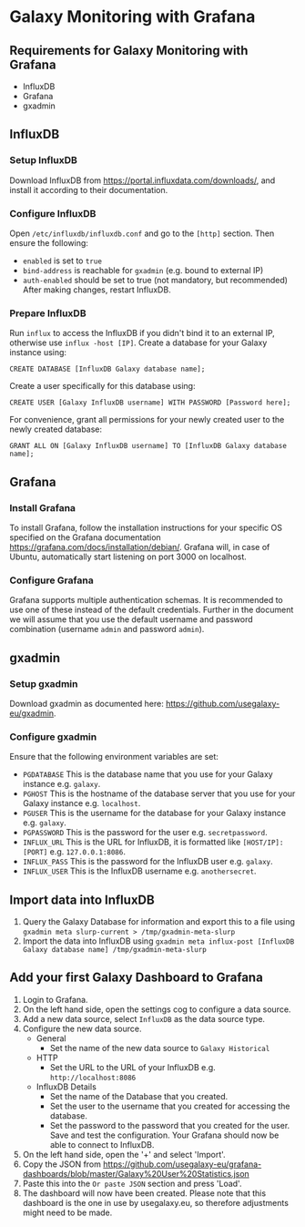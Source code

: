 # Galaxy Monitoring with Grafana

## Requirements for Galaxy Monitoring with Grafana
*  InfluxDB
*  Grafana 
*  gxadmin 

## InfluxDB

### Setup InfluxDB
Download InfluxDB from https://portal.influxdata.com/downloads/, and install it according to their documentation.

### Configure InfluxDB

Open `/etc/influxdb/influxdb.conf` and go to the `[http]` section.
Then ensure the following:
*  `enabled` is set to `true`
*  `bind-address` is reachable for `gxadmin` (e.g. bound to external IP)
*  `auth-enabled` should be set to true (not mandatory, but recommended)
After making changes, restart InfluxDB.

### Prepare InfluxDB 
Run `influx` to access the InfluxDB if you didn't bind it to an external IP, otherwise use `influx -host [IP]`.
Create a database for your Galaxy instance using:
```
CREATE DATABASE [InfluxDB Galaxy database name];
```

Create a user specifically for this database using:
```
CREATE USER [Galaxy InfluxDB username] WITH PASSWORD [Password here];
```

For convenience, grant all permissions for your newly created user to the newly created database:
```
GRANT ALL ON [Galaxy InfluxDB username] TO [InfluxDB Galaxy database name];
```

## Grafana 

### Install Grafana
To install Grafana, follow the installation instructions for your specific OS specified on the Grafana documentation https://grafana.com/docs/installation/debian/.
Grafana will, in case of Ubuntu, automatically start listening on port 3000 on localhost.

### Configure Grafana
Grafana supports multiple authentication schemas. It is recommended to use one of these instead of the default credentials.
Further in the document we will assume that you use the default username and password combination (username `admin` and password `admin`).

## gxadmin

### Setup gxadmin

Download gxadmin as documented here: https://github.com/usegalaxy-eu/gxadmin. 

### Configure gxadmin
Ensure that the following environment variables are set:
*  `PGDATABASE`
   This is the database name that you use for your Galaxy instance e.g. `galaxy`.
*  `PGHOST`
   This is the hostname of the database server that you use for your Galaxy instance e.g. `localhost`.
*  `PGUSER`
   This is the username for the database for your Galaxy instance e.g. `galaxy`.
*  `PGPASSWORD`
   This is the password for the user e.g. `secretpassword`.
*  `INFLUX_URL`
   This is the URL for InfluxDB, it is formatted like `[HOST/IP]:[PORT]` e.g. `127.0.0.1:8086`.
*  `INFLUX_PASS`
   This is the password for the InfluxDB user e.g. `galaxy`.
*  `INFLUX_USER`
   This is the InfluxDB username e.g. `anothersecret`.

## Import data into InfluxDB

1.  Query the Galaxy Database for information and export this to a file using `gxadmin meta slurp-current > /tmp/gxadmin-meta-slurp`
2.  Import the data into InfluxDB using `gxadmin meta influx-post [InfluxDB Galaxy database name] /tmp/gxadmin-meta-slurp`

## Add your first Galaxy Dashboard to Grafana

1.  Login to Grafana.
2.  On the left hand side, open the settings cog to configure a data source.
3.  Add a new data source, select `InfluxDB` as the data source type.
4.  Configure the new data source.
    *  General
       *  Set the name of the new data source to `Galaxy Historical`
	*  HTTP
	   *  Set the URL to the URL of your InfluxDB e.g. `http://localhost:8086`
	*  InfluxDB Details
	   *  Set the name of the Database that you created.
	   *  Set the user to the username that you created for accessing the database.
	   *  Set the password to the password that you created for the user.
	Save and test the configuration. Your Grafana should now be able to connect to InfluxDB.
5.  On the left hand side, open the '+' and select 'Import'.
6.  Copy the JSON from https://github.com/usegalaxy-eu/grafana-dashboards/blob/master/Galaxy%20User%20Statistics.json
7.  Paste this into the `Or paste JSON` section and press 'Load'.
8.  The dashboard will now have been created. Please note that this dashboard is the one in use by usegalaxy.eu, so therefore adjustments might need to be made.
